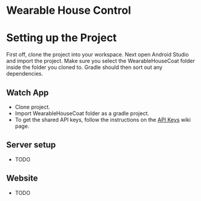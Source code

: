 # Wearable House Control

# Setting up the Project

First off, clone the project into your workspace. Next open Android Studio and import the project. Make sure you select the WearableHouseCoat folder inside the folder you cloned to. Gradle should then sort out any dependencies.

## Watch App
* Clone project.
* Import WearableHouseCoat folder as a gradle project.
* To get the shared API keys, follow the instructions on the [API Keys](https://github.com/ratorx/wearable-house-coat/wiki/API-Keys) wiki page.

## Server setup
* TODO

## Website
* TODO
